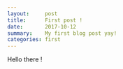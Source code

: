 ```yaml
---
layout:     post
title:      First post !
date:       2017-10-12
summary:    My first blog post yay!
categories: first
---
```


Hello there !


